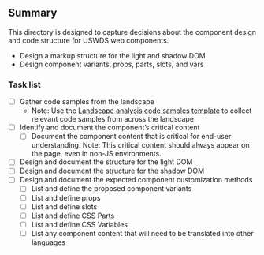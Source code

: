 ## Summary

This directory is designed to capture decisions about the component design and code structure for USWDS web components.

- Design a markup structure for the light and shadow DOM
- Design component variants, props, parts, slots, and vars

### Task list
- [ ] Gather code samples from the landscape
    - Note: Use the [Landscape analysis code samples template](https://docs.google.com/document/d/1xVJeipLr79PvPdZz6Hf0SQDowbJBmQiKrVWUOs6wsLM/edit) to collect relevant code samples from across the landscape
- [ ] Identify and document the component’s  critical content
   - [ ] Document the component content that is critical for end-user understanding. Note: This critical content should always appear on the page, even in non-JS environments.
- [ ] Design and document the structure for the light DOM
- [ ] Design and document the structure for the shadow DOM
- [ ] Design and document the expected component customization methods
    - [ ] List and define the proposed component variants
    - [ ] List and define props
    - [ ] List and define slots
    - [ ] List and define CSS Parts
    - [ ] List and define CSS Variables
    - [ ] List any component content that will need to be translated into other languages